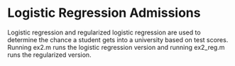 # Logistic Regression Admissions
 Logistic regression and regularized logistic regression are used to determine the chance a student gets into a university based on test scores. Running ex2.m runs the logistic regression version and running ex2_reg.m runs the regularized version.

